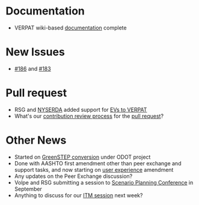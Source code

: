 # Documentation
  - VERPAT wiki-based [documentation](https://github.com/gregorbj/VisionEval/wiki/VERPAT-Inputs-and-Outputs) complete

# New Issues
  - [#186](https://github.com/gregorbj/VisionEval/issues/186) and [#183](https://github.com/gregorbj/VisionEval/issues/183)

# Pull request
  - RSG and [NYSERDA](https://www.nyserda.ny.gov/) added support for [EVs to VERPAT](https://github.com/gregorbj/VisionEval/wiki/VERPAT-EV-Module)
  - What's our [contribution review process](https://github.com/gregorbj/VisionEval/wiki/Example-Review) for the [pull request](https://github.com/gregorbj/VisionEval/pull/185)?

# Other News
  - Started on [GreenSTEP conversion](https://github.com/gregorbj/VisionEval/wiki/VE-State-Kickoff) under ODOT project
  - Done with AASHTO first amendment other than peer exchange and support tasks, and now starting on [user experience](https://github.com/gregorbj/VisionEval/wiki/VE-User-Experience) amendment
  - Any updates on the Peer Exchange discussion? 
  - Volpe and RSG submitting a session to [Scenario Planning Conference](http://www.scenarioplanning.io/conferences/) in September
  - Anything to discuss for our [ITM session](http://www.cvent.com/events/7th-trb-innovations-in-travel-modeling-conference/event-summary-4bb3bd199b894528aba85ddc0102452f.aspx) next week?